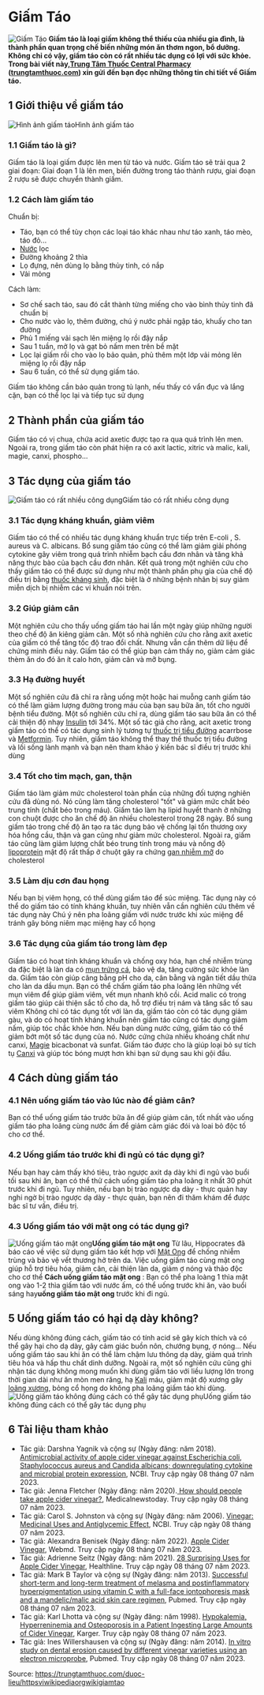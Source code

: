 # Giấm Táo

![Giấm Táo ](https://trungtamthuoc.com/images/others/giam-tao-1-4013.jpg)
**Giấm táo là loại giấm không thể thiếu của nhiều gia đình, là thành phần quan trọng chế biến những món ăn thơm ngon, bổ dưỡng. Không chỉ có vậy, giấm táo còn có rất nhiều tác dụng có lợi với sức khỏe. Trong bài viết này,[Trung Tâm Thuốc Central Pharmacy](https://trungtamthuoc.com/ "Trung Tâm Thuốc Central Pharmacy") ([trungtamthuoc.com](https://trungtamthuoc.com/ "trungtamthuoc.com")) xin gửi đến bạn đọc những thông tin chi tiết về Giấm táo.**
##  1 Giới thiệu về giấm táo
![Hình ảnh giấm táo](https://trungtamthuoc.com/images/item/giam-tao-2.jpg)Hình ảnh giấm táo
### 1.1 Giấm táo là gì?
Giấm táo là loại giấm được lên men từ táo và nước. Giấm táo sẽ trải qua 2 giai đoạn: Giai đoạn 1 là lên men, biến đường trong táo thành rượu, giai đoạn 2 rượu sẽ được chuyển thành giấm.
### 1.2 Cách làm giấm táo
Chuẩn bị: 
  * Táo, bạn có thể tùy chọn các loại táo khác nhau như táo xanh, táo mèo, táo đỏ...
  * [Nước](https://trungtamthuoc.com/hoat-chat/nuoc "Nước") lọc
  * Đường khoảng 2 thìa
  * Lọ đựng, nên dùng lọ bằng thủy tinh, có nắp
  * Vải mỏng


Cách làm:
  * Sơ chế sach táo, sau đó cắt thành từng miếng cho vào bình thủy tinh đã chuẩn bị
  * Cho nước vào lọ, thêm đường, chú ý nước phải ngập táo, khuấy cho tan đường
  * Phủ 1 miếng vải sạch lên miệng lọ rồi đậy nắp
  * Sau 1 tuần, mở lọ và gạt bỏ nấm men trên bề mặt
  * Lọc lại giấm rồi cho vào lọ bảo quản, phủ thêm một lớp vải mỏng lên miệng lọ rồi đậy nắp
  * Sau 6 tuần, có thể sử dụng giấm táo.


Giấm táo không cần bảo quản trong tủ lạnh, nếu thấy có vẩn đục và lắng cặn, bạn có thể lọc lại và tiếp tục sử dụng
##  2 Thành phần của giấm táo
Giấm táo có vị chua, chứa acid axetic được tạo ra qua quá trình lên men. 
Ngoài ra, trong giấm táo còn phát hiện ra có axit lactic, xitric và malic, kali, magie, canxi, phospho...
##  3 Tác dụng của giấm táo
![Giấm táo có rất nhiều công dụng](https://trungtamthuoc.com/images/item/giam-tao-4.jpg)Giấm táo có rất nhiều công dụng
### 3.1 Tác dụng kháng khuẩn, giảm viêm
Giấm táo có thể có nhiều tác dụng kháng khuẩn trực tiếp trên E-coli , S. aureus và C. albicans. Bổ sung giấm táo cũng có thể làm giảm giải phóng cytokine gây viêm trong quá trình nhiễm bạch cầu đơn nhân và tăng khả năng thực bào của bạch cầu đơn nhân.
Kết quả trong một nghiên cứu cho thấy giấm táo có thể được sử dụng như một thành phần phụ gia của chế độ điều trị bằng [thuốc kháng sinh](https://trungtamthuoc.com/thuoc-khang-sinh "thuốc kháng sinh"), đặc biệt là ở những bệnh nhân bị suy giảm miễn dịch bị nhiễm các vi khuẩn nói trên.
### 3.2 Giúp giảm cân
Một nghiên cứu cho thấy uống giấm táo hai lần một ngày giúp những người theo chế độ ăn kiêng giảm cân. Một số nhà nghiên cứu cho rằng axit axetic của giấm có thể tăng tốc độ trao đổi chất. Nhưng vẫn cần thêm dữ liệu để chứng minh điều này.
Giấm táo có thể giúp bạn cảm thấy no, giảm cảm giác thèm ăn do đó ăn ít calo hơn, giảm cân và mỡ bụng.
### 3.3 Hạ đường huyết
Một số nghiên cứu đã chỉ ra rằng uống một hoặc hai muỗng canh giấm táo có thể làm giảm lượng đường trong máu của bạn sau bữa ăn, tốt cho người bệnh tiểu đường.
Một số nghiên cứu chỉ ra, dùng giấm táo sau bữa ăn có thể cải thiện độ nhạy [Insulin](https://trungtamthuoc.com/hoat-chat/insulin "Insulin") tới 34%. Một số tác giả cho rằng, acit axetic trong giấm táo có thể có tác dụng sinh lý tương tự [thuốc trị tiểu đường](https://trungtamthuoc.com/thuoc-tieu-duong "thuốc trị tiểu đường") acarrbose và [Metformin](https://trungtamthuoc.com/hoat-chat/metformin "Metformin").
Tuy nhiên, giấm táo không thể thay thế thuốc trị tiểu đường và lối sống lành mạnh và bạn nên tham khảo ý kiến bác sĩ điều trị trước khi dùng
### 3.4 Tốt cho tim mạch, gan, thận
Giấm táo làm giảm mức cholesterol toàn phần của những đối tượng nghiên cứu đã dùng nó. Nó cũng làm tăng cholesterol "tốt" và giảm mức chất béo trung tính (chất béo trong máu).
Giấm táo làm hạ lipid huyết thanh ở những con chuột được cho ăn chế độ ăn nhiều cholesterol trong 28 ngày. Bổ sung giấm táo trong chế độ ăn tạo ra tác dụng bảo vệ chống lại tổn thương oxy hóa hồng cầu, thận và gan cũng như giảm mức cholesterol.
Ngoài ra, giấm táo cũng làm giảm lượng chất béo trung tính trong máu và nồng độ [lipoprotein](https://trungtamthuoc.com/bai-viet/cau-tao-va-phan-loai-liporotein "lipoprotein") mật độ rất thấp ở chuột gây ra chứng [gan nhiễm mỡ](https://trungtamthuoc.com/bai-viet/gan-nhiem-mo-do-thuoc-va-chat-doc-hoa-hoc "gan nhiễm mỡ") do cholesterol
### 3.5 Làm dịu cơn đau họng
Nếu bạn bị viêm họng, có thể dùng giấm táo để súc miệng. 
Tác dụng này có thể do giấm táo có tính kháng khuẩn, tuy nhiên vẫn cần nghiên cứu thêm về tác dụng này
Chú ý nên pha loãng giấm với nước trước khi xúc miệng để tránh gây bỏng niêm mạc miệng hay cổ họng
### 3.6 Tác dụng của giấm táo trong làm đẹp
Giấm táo có hoạt tính kháng khuẩn và chống oxy hóa, hạn chế nhiễm trùng da đặc biệt là làn da có [mụn trứng cá](https://trungtamthuoc.com/bai-viet/trung-ca "mụn trứng cá"), bảo vệ da, tăng cường sức khỏe làn da.
Giấm táo còn giúp câng bằng pH cho da, cân bằng và ngăn tiết dầu thừa cho làn da dầu mụn.
Bạn có thể chấm giấm táo pha loãng lên những vết mụn viêm để giúp giảm viêm, vết mụn nhanh khô cồi.
Acid malic có trong giấm táo giúp cải thiện sắc tố cho da, hỗ trợ điều trị nám và tăng sắc tố sau viêm
Không chỉ có tác dụng tốt với làn da, giấm táo còn có tác dụng giảm gàu, và do có hoạt tính kháng khuẩn nên giấm táo cũng có tác dụng giảm nấm, giúp tóc chắc khỏe hơn.
Nếu bạn dùng nước cứng, giấm táo có thể giảm bớt một số tác dụng của nó. Nước cứng chứa nhiều khoáng chất như canxi, [Magie](https://trungtamthuoc.com/hoat-chat/magie "Magie") bicacbonat và sunfat. Giấm táo được cho là giúp loại bỏ sự tích tụ [Canxi](https://trungtamthuoc.com/hoat-chat/canxi "Canxi") và giúp tóc bóng mượt hơn khi bạn sử dụng sau khi gội đầu.
##  4 Cách dùng giấm táo
### 4.1 Nên uống giấm táo vào lúc nào để giảm cân?
Bạn có thể uống giấm táo trước bữa ăn để giúp giảm cân, tốt nhất vào uống giấm táo pha loãng cùng nước ấm để giảm cảm giác đói và loai bỏ độc tố cho cơ thể.
### 4.2 Uống giấm táo trước khi đi ngủ có tác dụng gì?
Nếu bạn hay cảm thấy khó tiêu, trào ngược axit dạ dày khi đi ngủ vào buổi tối sau khi ăn, bạn có thể thử cách uống giấm táo pha loãng ít nhất 30 phút trước khi đi ngủ.
Tuy nhiên, nếu bạn bị trào ngược dạ dày - thực quản hay nghi ngờ bị trào ngược dạ dày - thực quản, bạn nên đi thăm khám để được bác sĩ tư vấn, điều trị.
### 4.3 Uống giấm táo với mật ong có tác dụng gì?
![Uống giấm táo mật ong](https://trungtamthuoc.com/images/item/giam-tao-3.jpg)**Uống giấm táo mật ong**
Từ lâu, Hippocrates đã báo cáo về việc sử dụng giấm táo kết hợp với [Mật Ong](https://trungtamthuoc.com/hoat-chat/mat-ong "Mật Ong") để chống nhiễm trùng và bảo vệ vết thương hở trên da.
Việc uống giấm táo cùng mật ong giúp hỗ trợ tiêu hóa, giảm cân, cải thiện làn da, giảm ợ nóng và thảo độc cho cơ thể
**Cách uống giấm táo mật ong** : Bạn có thể pha loàng 1 thìa mật ong vào 1-2 thìa giấm táo với nước ấm, có thể uống trước khi ăn, vào buổi sáng hay**uống giấm táo mật ong** trước khi đi ngủ.
##  5 Uống giấm táo có hại dạ dày không?
Nếu dùng không đúng cách, giấm táo có tính acid sẽ gây kích thích và có thể gây hại cho dạ dày, gây cảm giác buồn nôn, chướng bụng, ợ nóng... Nếu uống giấm táo sau khi ăn có thể làm chậm lưu thông dạ dày, giảm quá trình tiêu hóa và hấp thu chất dinh dưỡng. 
Ngoài ra, một số nghiên cứu cũng ghi nhận tác dụng không mong muốn khi dùng giấm táo với liều lượng lớn trong thời gian dài như ăn mòn men răng, hạ [Kali](https://trungtamthuoc.com/hoat-chat/kali "Kali") máu, giảm mật độ xương gây [loãng xương](https://trungtamthuoc.com/bai-viet/trieu-chung-va-nguyen-nhan-gay-benh-loang-xuong "loãng xương"), bỏng cổ họng do không pha loãng giấm táo khi dùng.
![Uống giấm táo không đúng cách có thể gây tác dụng phụ](https://trungtamthuoc.com/images/item/giam-tao-5.jpg)Uống giấm táo không đúng cách có thể gây tác dụng phụ
##  6 Tài liệu tham khảo
  * Tác giả: Darshna Yagnik và cộng sự (Ngày đăng: năm 2018). [Antimicrobial activity of apple cider vinegar against Escherichia coli, Staphylococcus aureus and Candida albicans; downregulating cytokine and microbial protein expression](https://www.ncbi.nlm.nih.gov/pmc/articles/PMC5788933/), NCBI. Truy cập ngày 08 tháng 07 năm 2023.
  * Tác giả: Jenna Fletcher (Ngày đăng: năm 2020).[ How should people take apple cider vinegar?](https://www.medicalnewstoday.com/articles/how-to-take-apple-cider-vinegar), Medicalnewstoday. Truy cập ngày 08 tháng 07 năm 2023.
  * Tác giả: Carol S. Johnston và cộng sự (Ngày đăng: năm 2006). [Vinegar: Medicinal Uses and Antiglycemic Effect](https://www.ncbi.nlm.nih.gov/pmc/articles/PMC1785201/), NCBI. Truy cập ngày 08 tháng 07 năm 2023.
  * Tác giả: Alexandra Benisek (Ngày đăng: năm 2022). [Apple Cider Vinegar](https://www.webmd.com/diet/apple-cider-vinegar-and-your-health), Webmd. Truy cập ngày 08 tháng 07 năm 2023.
  * Tác giả: Adrienne Seitz (Ngày đăng: năm 2021). [28 Surprising Uses for Apple Cider Vinegar](https://www.healthline.com/nutrition/apple-cider-vinegar-uses#TOC_TITLE_HDR_30), Healthline. Truy cập ngày 08 tháng 07 năm 2023.
  * Tác giả: Mark B Taylor và cộng sự (Ngày đăng: năm 2013). [Successful short-term and long-term treatment of melasma and postinflammatory hyperpigmentation using vitamin C with a full-face iontophoresis mask and a mandelic/malic acid skin care regimen](https://pubmed.ncbi.nlm.nih.gov/23377327/), Pubmed. Truy cập ngày 08 tháng 07 năm 2023.
  * Tác giả: Karl Lhotta và cộng sự (Ngày đăng: năm 1998). [Hypokalemia, Hyperreninemia and Osteoporosis in a Patient Ingesting Large Amounts of Cider Vinegar](https://karger.com/nef/article-abstract/80/2/242/209061/Hypokalemia-Hyperreninemia-and-Osteoporosis-in-a?redirectedFrom=fulltext), Karger. Truy cập ngày 08 tháng 07 năm 2023.
  * Tác giả: Ines Willershausen và cộng sự (Ngày đăng: năm 2014). [In vitro study on dental erosion caused by different vinegar varieties using an electron microprobe](https://pubmed.ncbi.nlm.nih.gov/24839821/), Pubmed. Truy cập ngày 08 tháng 07 năm 2023.




Source: https://trungtamthuoc.com/duoc-lieu/httpsviwikipediaorgwikigiamtao